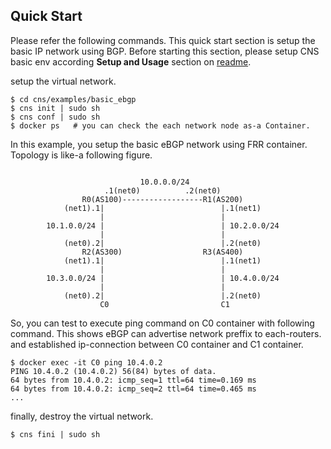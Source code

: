 
## Quick Start

Please refer the following commands. This quick start section is
setup the basic IP network using BGP. Before starting this section,
please setup CNS basic env according **Setup and Usage** section
on [readme](README.md).

setup the virtual network.
```
$ cd cns/examples/basic_ebgp
$ cns init | sudo sh
$ cns conf | sudo sh
$ docker ps   # you can check the each network node as-a Container.
```

In this example, you setup the basic eBGP network using FRR container.
Topology is like-a following figure.

```

                             10.0.0.0/24
                     .1(net0)          .2(net0)
                R0(AS100)------------------R1(AS200)
            (net1).1|                          |.1(net1)
                    |                          |
        10.1.0.0/24 |                          | 10.2.0.0/24
                    |                          |
            (net0).2|                          |.2(net0)
                R2(AS300)                  R3(AS400)
            (net1).1|                          |.1(net1)
                    |                          |
        10.3.0.0/24 |                          | 10.4.0.0/24
                    |                          |
            (net0).2|                          |.2(net0)
                    C0                         C1

```

So, you can test to execute ping command on C0 container
with following command. This shows eBGP can advertise
network preffix to each-routers. and established ip-connection
between C0 container and C1 container.

```
$ docker exec -it C0 ping 10.4.0.2
PING 10.4.0.2 (10.4.0.2) 56(84) bytes of data.
64 bytes from 10.4.0.2: icmp_seq=1 ttl=64 time=0.169 ms
64 bytes from 10.4.0.2: icmp_seq=2 ttl=64 time=0.465 ms
...
```

finally, destroy the virtual network.
```
$ cns fini | sudo sh
```
